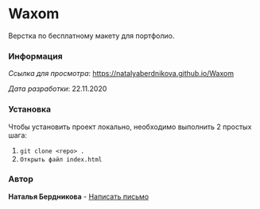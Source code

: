 # Waxom

Верстка по бесплатному макету для портфолио.

### Информация

*Ссылка для просмотра*: <https://natalyaberdnikova.github.io/Waxom>

*Дата разработки*: 22.11.2020

### Установка

Чтобы установить проект локально, необходимо выполнить 2 простых шага:

1. `git clone <repo> .`
2. `Открыть файл index.html`

### Автор

**Наталья Бердникова** - [Написать письмо](mailto:kitakava@mail.ru)

